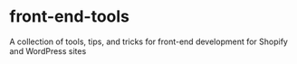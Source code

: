 # front-end-tools
A collection of tools, tips, and tricks for front-end development for Shopify and WordPress sites
